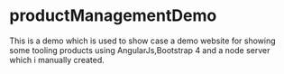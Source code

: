 # productManagementDemo
This is a demo which is used to show case a demo website for showing some tooling products using AngularJs,Bootstrap 4 and a node server which i manually created.
